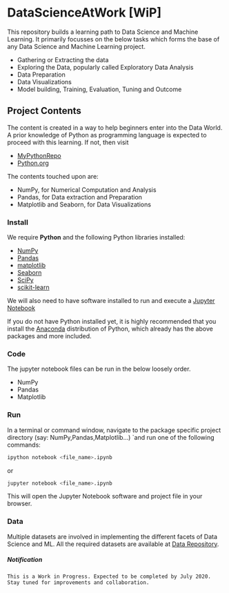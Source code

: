 # DataScienceAtWork [WiP]

This repository builds a learning path to Data Science and Machine Learning. It primarily focusses on the below tasks which forms the base of any Data Science and Machine Learning project.
- Gathering or Extracting the data
- Exploring the Data, popularly called Exploratory Data Analysis
- Data Preparation
- Data Visualizations
- Model building, Training, Evaluation, Tuning and Outcome

## Project Contents

The content is created in a way to help beginners enter into the Data World.
A prior knowledge of Python as programming language is expected to proceed with this learning. 
If not, then visit
- [MyPythonRepo](https://github.com/THEbombCoC/PythonAtWork)
- [Python.org](https://www.python.org/)

The contents touched upon are:
- NumPy, for Numerical Computation and Analysis
- Pandas, for Data extraction and Preparation
- Matplotlib and Seaborn, for Data Visualizations

### Install

We require **Python** and the following Python libraries installed:

- [NumPy](http://www.numpy.org/)
- [Pandas](http://pandas.pydata.org/)
- [matplotlib](http://matplotlib.org/)
- [Seaborn](https://seaborn.pydata.org/)
- [SciPy](https://www.scipy.org/)
- [scikit-learn](http://scikit-learn.org/stable/)

We will also need to have software installed to run and execute a [Jupyter Notebook](http://ipython.org/notebook.html)

If you do not have Python installed yet, it is highly recommended that you install the [Anaconda](http://continuum.io/downloads) distribution of Python, which already has the above packages and more included. 

### Code

The jupyter notebook files can be run in the below loosely order.
- NumPy
- Pandas
- Matplotlib

### Run

In a terminal or command window, navigate to the package specific project directory (say: NumPy,Pandas,Matplotlib...) `and run one of the following commands:

```bash
ipython notebook <file_name>.ipynb
```  
or
```bash
jupyter notebook <file_name>.ipynb
```

This will open the Jupyter Notebook software and project file in your browser.

### Data

Multiple datasets are involved in implementing the different facets of Data Science and ML.
All the required datasets are available at [Data Repository](https://github.com/THEbombCoC/DataScienceAtWork/tree/master/data).

##### Notification
```
This is a Work in Progress. Expected to be completed by July 2020.
Stay tuned for improvements and collaboration.
```